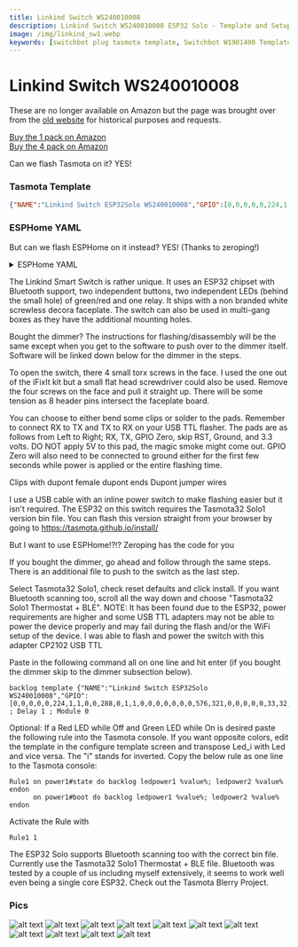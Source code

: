 ```yaml
---
title: Linkind Switch WS240010008 
description: Linkind Switch WS240010008 ESP32 Solo - Template and Setup for TASMOTA and ESPHome
image: /img/linkind_sw1.webp
keywords: [switchbot plug tasmota template, Switchbot W1901400 Template, Switchbot Plug ESPHome, 2AKXB-W1901400, switchbot tasmota, switchbot bluetooth proxy]
---
```

# Linkind Switch WS240010008

These are no longer available on Amazon but the page was brought over from the [old website](https://1b8d781e8c5fc5437e2f6f4d44a644d6.blogspot.com/p/linkind-esp32-smart-switch-how-to-flash.html) for historical purposes and requests.

[Buy the 1 pack on Amazon](https://amzn.to/3ijr6RC)  
[Buy the 4 pack on Amazon](https://amzn.to/3kOLrjx)

Can we flash Tasmota on it?  YES!

### Tasmota Template
```json
{"NAME":"Linkind Switch ESP32Solo WS240010008","GPIO":[0,0,0,0,0,224,1,1,0,0,288,0,1,1,0,0,0,0,0,0,0,576,321,0,0,0,0,0,33,32,0,0,0,0,0,0],"FLAG":0,"BASE":1}
```

### ESPHome YAML
But can we flash ESPHome on it instead?  YES! (Thanks to zeroping!)
<details><summary>ESPHome YAML</summary>     
<p>

```yaml

# Basic Config
#---
#substitutions:
#  https://esphome.io/guides/configuration-types.html#substitutions
#  device_name: esp-br3 # hostname & entity_id

esphome:
  name: ${device_name}
    
esp32:
  board: esp32dev
  framework:
    type: esp-idf
    sdkconfig_options:
      CONFIG_FREERTOS_UNICORE: y    

wifi:
  # https://esphome.io/components/wifi
  
#captive_portal:
# doesn't work under esp-idf
  
#web_server:
  #port: 80
  # https://esphome.io/components/web_server.html
# doesn't work under esp-idf

logger:
  # https://esphome.io/components/logger

api:
  #password: !secret esphome_api_password
  # https://esphome.io/components/api
  reboot_timeout: 0s #disable auto-reboot if homeassistant is not connecting

ota:
  #password: !secret esphome_ota_password
  # https://esphome.io/components/ota

light:
  - platform: binary
    id: relaylight
    name: ${device_name} relay
    output: relay
    on_turn_on: 
      - output.turn_on:
          id: green_led
    on_turn_off:
      - output.turn_off: 
          id: green_led
          
  - platform: binary
    id: greenlight
    name: ${device_name} green led
    output:  green_led
    
  - platform: status_led
    #id: redlight
    name: ${device_name} red led
    pin: GPIO26
    
output:
  - platform: gpio
    # https://esphome.io/components/output/gpio.html
    pin: GPIO5
    inverted: false
    id: relay

  - platform: gpio
    # https://esphome.io/components/output/gpio.html
    pin: GPIO14
    inverted: false
    id: green_led

    #pin: GPIO25 might or might not be hooked up to something? Not clear.

  #- platform: gpio
    ## https://esphome.io/components/output/gpio.html
    #pin: GPIO26
    #inverted: false
    #id: red_led
  #replaced with the status_led entity above

binary_sensor:

  - platform: gpio
    # https://esphome.io/components/binary_sensor/gpio.html
    pin:
      number: GPIO32
      inverted: true
      mode: INPUT_PULLUP
    name: ${device_name} Top Button
    internal: false
    on_click:
      - light.turn_on: relaylight
           
  - platform: gpio
    # https://esphome.io/components/binary_sensor/gpio.html
    pin:
      number: GPIO33
      inverted: true
      mode: INPUT_PULLUP
    name: ${device_name} Bottom Button
    internal: False
    on_click:
      - light.turn_off: relaylight

```
</p></details>




The Linkind Smart Switch is rather unique.  It uses an ESP32 chipset with Bluetooth support, two independent buttons, two independent LEDs (behind the small hole) of green/red and one relay.  It ships with a non branded white screwless decora faceplate.  The switch can also be used in multi-gang boxes as they have the additional mounting holes. 

Bought the dimmer?  The instructions for flashing/disassembly will be the same except when you get to the software to push over to the dimmer itself.  Software will be linked down below for the dimmer in the steps.

To open the switch, there 4 small torx screws in the face. I used the one out of  the iFixIt kit but a small flat head screwdriver could also be used.  Remove the four screws on the face and pull it straight up.  There will be some tension as 8 header pins intersect the faceplate board.

You can choose to either bend some clips or solder to the pads.  Remember to connect RX to TX and TX to RX on your USB TTL flasher.  The pads are as follows from Left to Right; RX, TX, GPIO Zero, skip RST, Ground, and 3.3 volts.  DO NOT apply 5V to this pad, the magic smoke might come out.  GPIO Zero will also need to be connected to ground either for the first few seconds while power is applied or the entire flashing time.  

Clips with dupont female dupont ends
Dupont jumper wires

I use a USB cable with an inline power switch to make flashing easier but it isn't required.  The ESP32 on this switch requires the Tasmota32 Solo1 version bin file.  You can flash this version straight from your browser by going to https://tasmota.github.io/install/  

But I want to use ESPHome!?!?  Zeroping has the code for you

If you bought the dimmer, go ahead and follow through the same steps.  There is an additional file to push to the switch as the last step.

Select Tasmota32 Solo1, check reset defaults and click install.  If you want Bluetooth scanning too, scroll all the way down and choose "Tasmota32 Solo1 Thermostat + BLE". NOTE:  It has been found due to the ESP32, power requirements are higher and some USB TTL adapters may not be able to power the device properly and may fail during the flash and/or the WiFi setup of the device.  I was able to flash and power the switch with this adapter CP2102 USB TTL

Paste in the following command all on one line and hit enter (if you bought the dimmer skip to the dimmer subsection below). 

```
backlog template {"NAME":"Linkind Switch ESP32Solo WS240010008","GPIO":[0,0,0,0,0,224,1,1,0,0,288,0,1,1,0,0,0,0,0,0,0,576,321,0,0,0,0,0,33,32,0,0,0,0,0,0],"FLAG":0,"BASE":1} ; Delay 1 ; Module 0
```

Optional: If a Red LED while Off and Green LED while On is desired paste the following rule into the Tasmota console.  If you want opposite colors, edit the template in the configure template screen and transpose Led_i with Led and vice versa. The "i" stands for inverted.  Copy the below rule as one line to the Tasmota console:  
```
Rule1 on power1#state do backlog ledpower1 %value%; ledpower2 %value% endon
      on power1#boot do backlog ledpower1 %value%; ledpower2 %value% endon
```      
Activate the Rule with 
```
Rule1 1
```

The ESP32 Solo supports Bluetooth scanning too with the correct bin file.  Currently use the Tasmota32 Solo1 Thermostat + BLE file.  Bluetooth was tested by a couple of us including myself extensively, it seems to work well even being a single core ESP32.  Check out the Tasmota Blerry Project.

### Pics

![alt text](/img/devices/linkind_sw1.webp)
![alt text](/img/devices/linkind_sw2.webp)
![alt text](/img/devices/linkind_sw3.webp)
![alt text](/img/devices/linkind_sw4.webp)
![alt text](/img/devices/linkind_sw5.webp)
![alt text](/img/devices/linkind_sw6.webp)
![alt text](/img/devices/linkind_sw7.webp)
![alt text](/img/devices/linkind_sw8.webp)
![alt text](/img/devices/linkind_sw9.webp)
![alt text](/img/devices/linkind_sw10.webp)
![alt text](/img/devices/soldering.gif)


